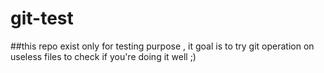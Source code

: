 # git-test

##this repo exist only for testing purpose , it goal is to try git operation on useless files to check if you're doing it well ;) 
